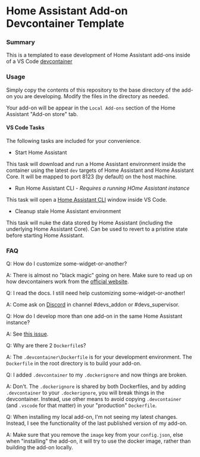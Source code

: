 # Home Assistant Add-on Devcontainer Template

### Summary

This is a templated to ease development of Home Assistant add-ons inside of a VS Code [devcontainer](https://code.visualstudio.com/docs/remote/containers)

### Usage 

Simply copy the contents of this repository to the base directory of the add-on you are developing. Modify the files in the directory as needed.  

Your add-on will be appear in the `Local Add-ons` section of the Home Assistant "Add-on store" tab.

#### VS Code Tasks

The following tasks are included for your convenience.

- Start Home Assistant

This task will download and run a Home Assistant environment inside the container using the latest `dev` targets of Home Assistant and Home Assistant Core. It will be mapped to port 8123 (by default) on the host machine.

- Run Home Assistant CLI - _Requires a running HOme Assistant instance_

This task will open a [Home Assistant CLI](https://github.com/home-assistant/cli) window inside VS Code.

- Cleanup stale Home Assistant environment

This task will nuke the data stored by Home Assistant (including the underlying Home Assistant Core). Can be used to revert to a pristine state before starting Home Assistant.

### FAQ

Q: How do I customize some-widget-or-another?

A: There is almost no "black magic" going on here. Make sure to read up on how devcontainers work from the [official website](https://code.visualstudio.com/docs/remote/containers).

Q: I read the docs. I still need help customizing some-widget-or-another!

A: Come ask on [Discord](https://discordapp.com/invite/2Uath3J) in channel #devs_addon or #devs_supervisor.

Q: How do I develop more than one add-on in the same Home Assistant instance?

A: See [this issue](https://github.com/issacg/hassio-addon-devcontainer/issues/1).

Q: Why are there 2 `Dockerfile`s?  

A: The `.devcontainer\Dockerfile` is for your development environment.  The `Dockerfile` in the root directory is to build your add-on.

Q: I added `.devcontainer` to my `.dockerignore` and now things are broken.

A: Don't. The `.dockerignore` is shared by both Dockerfiles, and by adding `.devcontainer` to your `.dockerignore`, you will break things in the devcontainer. Instead, use other means to avoid copying `.devcontainer` (and `.vscode` for that matter) in your "production" `Dockerfile`.

Q: When installing my local add-on, I'm not seeing my latest changes. Instead, I see the functionality of the last published version of my add-on.

A: Make sure that you remove the `image` key from your `config.json`, else when "installing" the add-on, it will try to use the docker image, rather than building the add-on locally.

